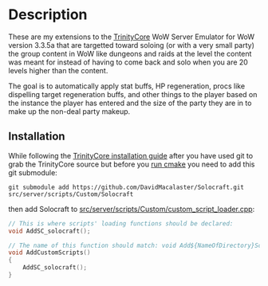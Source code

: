 Description
===========

These are my extensions to the [TrinityCore][4] WoW Server Emulator for WoW
version 3.3.5a that are targetted toward soloing (or with a very small party)
the group content in WoW like dungeons and raids at the level the content was
meant for instead of having to come back and solo when you are 20 levels higher
than the content.

The goal is to automatically apply stat buffs, HP regeneration, procs like
dispelling target regeneration buffs, and other things to the player based on
the instance the player has entered and the size of the party they are in to
make up the non-deal party makeup.

[4]: <https://trinitycore.atlassian.net/wiki/>

Installation
------------

While following the [TrinityCore installation guide][1] after you have used git
to grab the TrinityCore source but before you [run cmake][2] you need to add
this git submodule:

`git submodule add https://github.com/DavidMacalaster/Solocraft.git
src/server/scripts/Custom/Solocraft`

then add Solocraft to [src/server/scripts/Custom/custom_script_loader.cpp][3]:

[3]: <https://github.com/TrinityCore/TrinityCore/blob/3.3.5/src/server/scripts/Custom/custom_script_loader.cpp>

```c++
// This is where scripts' loading functions should be declared:
void AddSC_solocraft();

// The name of this function should match: void Add${NameOfDirectory}Scripts()
void AddCustomScripts()
{
	AddSC_solocraft();
}
```

[1]: <https://trinitycore.atlassian.net/wiki/display/tc/Core+Installation>

[2]: <https://trinitycore.atlassian.net/wiki/display/tc/Linux+Core+Installation#LinuxCoreInstallation-Configuringforcompiling>

